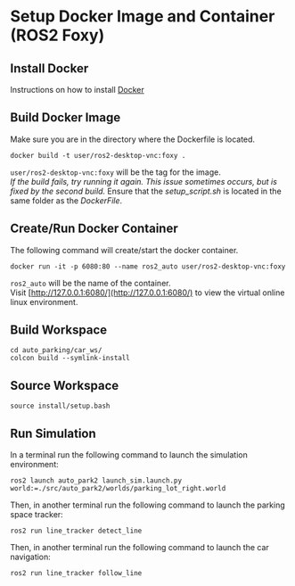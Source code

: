# Setup Docker Image and Container (ROS2 Foxy)

## Install Docker
Instructions on how to install [Docker](https://docs.docker.com/engine/install/)

## Build Docker Image
Make sure you are in the directory where the Dockerfile is located.
```
docker build -t user/ros2-desktop-vnc:foxy .
```
`user/ros2-desktop-vnc:foxy` will be the tag for the image.
<br>
_If the build fails, try running it again. This issue sometimes occurs, but is fixed by the second build._
Ensure that the _setup_script.sh_ is located in the same folder as the _DockerFile_.

## Create/Run Docker Container
The following command will create/start the docker container.
```
docker run -it -p 6080:80 --name ros2_auto user/ros2-desktop-vnc:foxy
```
`ros2_auto` will be the name of the container.<br>
Visit [http://127.0.0.1:6080/](http://127.0.0.1:6080/) to view the virtual online linux environment.

## Build Workspace
```
cd auto_parking/car_ws/
colcon build --symlink-install
```

## Source Workspace
```
source install/setup.bash
```

## Run Simulation
In a terminal run the following command to launch the simulation environment:
```
ros2 launch auto_park2 launch_sim.launch.py world:=./src/auto_park2/worlds/parking_lot_right.world
```
Then, in another terminal run the following command to launch the parking space tracker:
```
ros2 run line_tracker detect_line
```
Then, in another terminal run the following command to launch the car navigation:
```
ros2 run line_tracker follow_line
```
